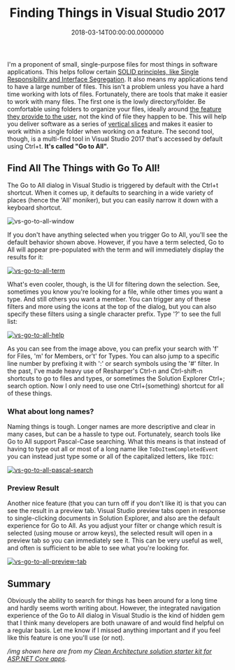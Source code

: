 ﻿---
title: Finding Things in Visual Studio 2017
date: "2018-03-14T00:00:00.0000000"
featuredImage: /img/vs-go-to-all-pascal-search.png
---

I'm a proponent of small, single-purpose files for most things in software applications. This helps follow certain [SOLID principles, like Single Responsibility and Interface Segregation](https://www.pluralsight.com/courses/principles-oo-design). It also means my applications tend to have a large number of files. This isn't a problem unless you have a hard time working with lots of files. Fortunately, there are tools that make it easier to work with many files. The first one is the lowly directory/folder. Be comfortable using folders to organize your files, ideally around [the feature they provide to the user](https://ardalis.com/api-feature-folders), not the kind of file they happen to be. This will help you deliver software as a series of [vertical slices](http://deviq.com/vertical-slices/) and makes it easier to work within a single folder when working on a feature. The second tool, though, is a multi-find tool in Visual Studio 2017 that's accessed by default using Ctrl+t. **It's called "Go to All".**

## Find All The Things with Go To All!

The Go to All dialog in Visual Studio is triggered by default with the Ctrl+t shortcut. When it comes up, it defaults to searching in a wide variety of places (hence the 'All' moniker), but you can easily narrow it down with a keyboard shortcut.

![vs-go-to-all-window](/img/vs-go-to-all-window.png)

If you don't have anything selected when you trigger Go to All, you'll see the default behavior shown above. However, if you have a term selected, Go to All will appear pre-populated with the term and will immediately display the results for it:

[![vs-go-to-all-term](/img/vs-go-to-all-term.png)](/img/vs-go-to-all-term.png)

What's even cooler, though, is the UI for filtering down the selection. See, sometimes you know you're looking for a file, while other times you want a type. And still others you want a member. You can trigger any of these filters and more using the icons at the top of the dialog, but you can also specify these filters using a single character prefix. Type '?' to see the full list:

[![vs-go-to-all-help](/img/vs-go-to-all-help.png)](/img/vs-go-to-all-help.png)

As you can see from the image above, you can prefix your search with 'f' for Files, 'm' for Members, or't' for Types. You can also jump to a specific line number by prefixing it with ':' or search symbols using the '#' filter. In the past, I've made heavy use of Resharper's Ctrl-n and Ctrl-shift-n shortcuts to go to files and types, or sometimes the Solution Explorer Ctrl+; search option. Now I only need to use one Ctrl+(something) shortcut for all of these things.

### What about long names?

Naming things is tough. Longer names are more descriptive and clear in many cases, but can be a hassle to type out. Fortunately, search tools like Go to All support Pascal-Case searching. What this means is that instead of having to type out all or most of a long name like `ToDoItemCompletedEvent` you can instead just type some or all of the capitalized letters, like `TDIC`:

[![vs-go-to-all-pascal-search](/img/vs-go-to-all-pascal-search.png)](/img/vs-go-to-all-pascal-search.png)

### Preview Result

Another nice feature (that you can turn off if you don't like it) is that you can see the result in a preview tab. Visual Studio preview tabs open in response to single-clicking documents in Solution Explorer, and also are the default experience for Go to All. As you adjust your filter or change which result is selected (using mouse or arrow keys), the selected result will open in a preview tab so you can immediately see it. This can be very useful as well, and often is sufficient to be able to see what you're looking for.

[![vs-go-to-all-preview-tab](/img/vs-go-to-all-preview-tab-1024x409.png)](/img/vs-go-to-all-preview-tab.png)

## Summary

Obviously the ability to search for things has been around for a long time and hardly seems worth writing about. However, the integrated navigation experience of the Go to All dialog in Visual Studio is the kind of hidden gem that I think many developers are both unaware of and would find helpful on a regular basis. Let me know if I missed anything important and if you feel like this feature is one you'll use (or not).

_/img shown here are from my [Clean Architecture solution starter kit for ASP.NET Core apps](https://github.com/ardalis/CleanArchitecture)._

